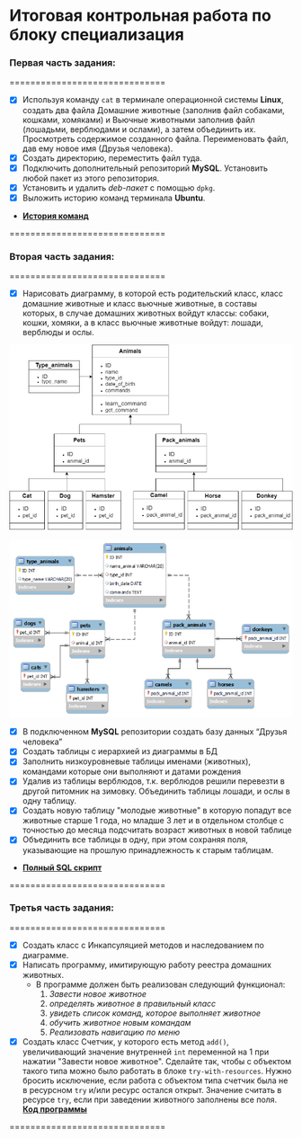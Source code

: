 # Итоговая контрольная работа по блоку специализация

### Первая часть задания:

==============================
- [x] Используя команду `cat` в терминале операционной системы **Linux**, создать
два файла Домашние животные (заполнив файл собаками, кошками,
хомяками) и Вьючные животными заполнив файл (лошадьми, верблюдами и
ослами), а затем объединить их. Просмотреть содержимое созданного файла.
Переименовать файл, дав ему новое имя (Друзья человека).
- [x] Создать директорию, переместить файл туда.
- [x] Подключить дополнительный репозиторий **MySQL**. Установить любой пакет
из этого репозитория.
- [x] Установить и удалить _deb-пакет_ с помощью `dpkg`.
- [x] Выложить историю команд терминала **Ubuntu**.
* [**История команд**](https://github.com/Isaev63/Isaev63-final_cw_specialization_block/blob/main/history_linux_commands.txt)

==============================

### Вторая часть задания:

==============================
- [x] Нарисовать диаграмму, в которой есть родительский класс, 
класс домашние животные и класс вьючные животные, 
в составы которых, в случае домашних животных войдут классы: 
собаки, кошки, хомяки, а в класс вьючные животные войдут: лошади, верблюды и ослы.

![Диаграмма классов](https://raw.githubusercontent.com/Isaev63/Isaev63-final_cw_specialization_block/main/class_diagram.png)

![ER диаграмма](https://raw.githubusercontent.com/Isaev63/Isaev63-final_cw_specialization_block/main/diagram_ER.png)

- [x] В подключенном **MySQL** репозитории создать базу данных “Друзья
человека”
- [x] Создать таблицы с иерархией из диаграммы в БД
- [x] Заполнить низкоуровневые таблицы именами (животных), командами
которые они выполняют и датами рождения
- [x] Удалив из таблицы верблюдов, т.к. верблюдов решили перевезти в другой
питомник на зимовку. Объединить таблицы лошади, и ослы в одну таблицу.
- [x] Создать новую таблицу "молодые животные" в которую попадут все
животные старше 1 года, но младше 3 лет и в отдельном столбце с точностью
до месяца подсчитать возраст животных в новой таблице
- [x] Объединить все таблицы в одну, при этом сохраняя поля, указывающие на
прошлую принадлежность к старым таблицам.
* [**Полный SQL скрипт**](https://github.com/Isaev63/Isaev63-final_cw_specialization_block/blob/main/db_cw.sql)

==============================

### Третья часть задания:

==============================
- [x] Создать класс с Инкапсуляцией методов и наследованием по диаграмме.
- [x] Написать программу, имитирующую работу реестра домашних животных. 
  * В программе должен быть реализован следующий функционал:
    1. _Завести новое животное_
    2. _определять животное в правильный класс_
    3. _увидеть список команд, которое выполняет животное_
    4. _обучить животное новым командам_
    5. _Реализовать навигацию по меню_
- [x] Создать класс Счетчик, у которого есть метод `add()`, увеличивающий
значение внутренней `int` переменной на 1 при нажатии "Завести новое
животное". Сделайте так, чтобы с объектом такого типа можно было работать в
блоке `try-with-resources`. Нужно бросить исключение, если работа с объектом
типа счетчик была не в ресурсном `try` и/или ресурс остался открыт. Значение
считать в ресурсе `try`, если при заведении животного заполнены все поля.
[**Код программы**](https://github.com/Isaev63/Isaev63-final_cw_specialization_block/tree/main/Animals)

==============================